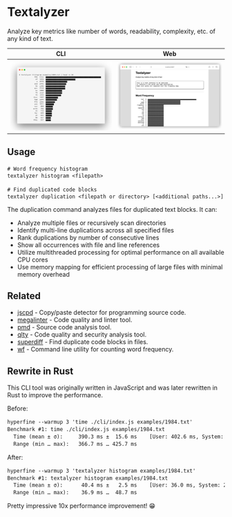 # Textalyzer

Analyze key metrics like number of words, readability, complexity, etc.
of any kind of text.

CLI | Web
--- | ---
![CLI Screenshot][cli_ss] | ![Web Screenshot][web_ss]

[cli_ss]: ./images/2024-03-08t1219_cli_screenshot.png
[web_ss]: ./images/2024-03-08t1213_web_screenshot.png


## Usage

```
# Word frequency histogram
textalyzer histogram <filepath>

# Find duplicated code blocks
textalyzer duplication <filepath or directory> [<additional paths...>]
```

The duplication command analyzes files for duplicated text blocks. It can:
- Analyze multiple files or recursively scan directories
- Identify multi-line duplications across all specified files
- Rank duplications by number of consecutive lines
- Show all occurrences with file and line references
- Utilize multithreaded processing for optimal performance on all available CPU cores
- Use memory mapping for efficient processing of large files with minimal memory overhead


## Related

- [jscpd] - Copy/paste detector for programming source code.
- [megalinter] - Code quality and linter tool.
- [pmd] - Source code analysis tool.
- [qlty] - Code quality and security analysis tool.
- [superdiff] - Find duplicate code blocks in files.
- [wf] - Command line utility for counting word frequency.

[jscpd]: https://github.com/kucherenko/jscpd
[megalinter]: https://megalinter.io
[pmd]: https://github.com/pmd/pmd
[qlty]: https://github.com/qltysh/qlty
[superdiff]: https://github.com/chuck-sys/superdiff
[wf]: https://github.com/jarcane/wf


## Rewrite in Rust

This CLI tool was originally written in JavaScript and was later
rewritten in Rust to improve the performance.

Before:

```txt
hyperfine --warmup 3 'time ./cli/index.js examples/1984.txt'
Benchmark #1: time ./cli/index.js examples/1984.txt
  Time (mean ± σ):     390.3 ms ±  15.6 ms    [User: 402.6 ms, System: 63.5 ms]
  Range (min … max):   366.7 ms … 425.7 ms
```

After:

```txt
hyperfine --warmup 3 'textalyzer histogram examples/1984.txt'
Benchmark #1: textalyzer histogram examples/1984.txt
  Time (mean ± σ):      40.4 ms ±   2.5 ms    [User: 36.0 ms, System: 2.7 ms]
  Range (min … max):    36.9 ms …  48.7 ms
```

Pretty impressive 10x performance improvement! 😁
